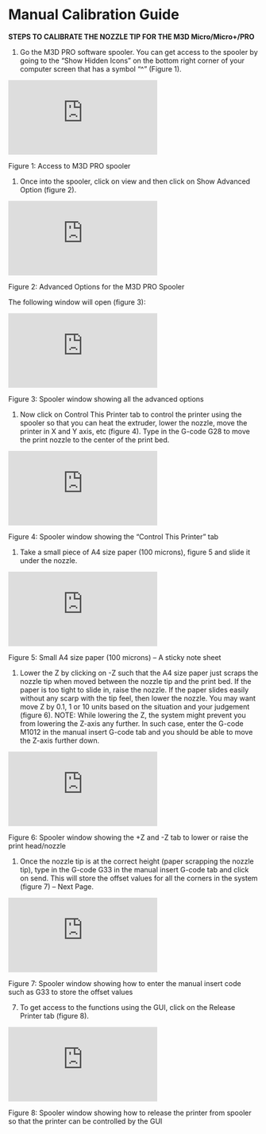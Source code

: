 # Manual Calibration Guide

**STEPS TO CALIBRATE THE NOZZLE TIP FOR THE M3D Micro/Micro+/PRO**

1. Go the M3D PRO software spooler. You can get access to the spooler by going to the “Show Hidden Icons” on the bottom right corner of your computer screen that has a symbol “^” \(Figure 1\).

![](https://support.printm3d.com/scripts/file.php?view=Y&file=72c8b3bf64fc0a91557926c77526a7d3)

Figure 1: Access to M3D PRO spooler

1. Once into the spooler, click on view and then click on Show Advanced Option \(figure 2\).

![](https://support.printm3d.com/scripts/file.php?view=Y&file=76d10c5f0157f072c8306478ae852d05)

Figure 2: Advanced Options for the M3D PRO Spooler

The following window will open \(figure 3\):  
 

![](https://support.printm3d.com/scripts/file.php?view=Y&file=dd87472a6b7510d0834842c4000887e0)

Figure 3: Spooler window showing all the advanced options

1. Now click on Control This Printer tab to control the printer using the spooler so that you can heat the extruder, lower the nozzle, move the printer in X and Y axis, etc \(figure 4\). Type in the G-code G28 to move the print nozzle to the center of the print bed.

![](https://support.printm3d.com/scripts/file.php?view=Y&file=cd3efb3969d162f6bf3b2cc480abc1c6)

Figure 4: Spooler window showing the “Control This Printer” tab

1. Take a small piece of A4 size paper \(100 microns\), figure 5 and slide it under the nozzle.

![](https://support.printm3d.com/scripts/file.php?view=Y&file=55955c3b0f1e77b030f47c73de6fe1c9)

Figure 5: Small A4 size paper \(100 microns\) – A sticky note sheet  
 

1. Lower the Z by clicking on -Z such that the A4 size paper just scraps the nozzle tip when moved between the nozzle tip and the print bed. If the paper is too tight to slide in, raise the nozzle. If the paper slides easily without any scarp with the tip feel, then lower the nozzle. You may want move Z by 0.1, 1 or 10 units based on the situation and your judgement \(figure 6\).  NOTE: While lowering the Z, the system might prevent you from lowering the Z-axis any further. In such case, enter the G-code M1012 in the manual insert G-code tab and you should be able to move the Z-axis further down.

![](https://support.printm3d.com/scripts/file.php?view=Y&file=e27e9f0a6cec169a2c359ed70d89517c)

Figure 6: Spooler window showing the +Z and -Z tab to lower or raise the print head/nozzle

1. Once the nozzle tip is at the correct height \(paper scrapping the nozzle tip\), type in the G-code G33 in the manual insert G-code tab and click on send. This will store the offset values for all the corners in the system \(figure 7\) – Next Page.

![](https://support.printm3d.com/scripts/file.php?view=Y&file=de4d5feaa3d799da70009efd553d23ac)

Figure 7: Spooler window showing how to enter the manual insert code such as G33 to store the offset values

 7.  To get access to the functions using the GUI, click on the Release Printer tab \(figure 8\).

![](https://support.printm3d.com/scripts/file.php?view=Y&file=2f50e99e7b38ea6b7c5fdcc588e38e93)

Figure 8: Spooler window showing how to release the printer from spooler so that the printer can be controlled by the GUI


